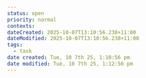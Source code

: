 ```yaml
---
status: open
priority: normal
contexts:
dateCreated: 2025-10-07T13:10:56.238+11:00
dateModified: 2025-10-07T13:10:56.238+11:00
tags:
  - task
date created: Tue, 10 7th 25, 1:10:56 pm
date modified: Tue, 10 7th 25, 1:12:56 pm
---
```

